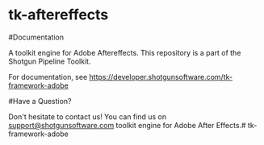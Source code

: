 # tk-aftereffects

#Documentation

A toolkit engine for Adobe Aftereffects.
This repository is a part of the Shotgun Pipeline Toolkit.

For documentation, see https://developer.shotgunsoftware.com/tk-framework-adobe

#Have a Question?

Don't hesitate to contact us! You can find us on support@shotgunsoftware.com toolkit engine for Adobe After Effects.# tk-framework-adobe



